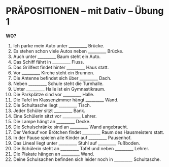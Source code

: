 # PRÄPOSITIONEN – mit Dativ – Übung 1  
**WO?**

1. Ich parke mein Auto unter _________ Brücke.  
2. Es stehen schon viele Autos neben _________ Brücke.  
3. Auch unter _________ Baum steht ein Auto.  
4. Das Schiff fährt in _________ Fluss.  
5. Das Grillfest findet hinter _________ Haus statt.  
6. Vor _________ Kirche steht ein Brunnen.  
7. Die Antenne befindet sich über _________ Dach.  
8. Neben _________ Schule steht die Turnhalle.  
9. Unter _________ Halle ist ein Gymnastikraum.  
10. Die Parkplätze sind vor _________ Halle.  
11. Die Tafel im Klassenzimmer hängt _________ Wand.  
12. Die Schultasche liegt _________ Tisch.  
13. Jeder Schüler sitzt _________ Bank.  
14. Eine Schülerin sitzt vor _________ Lehrer.  
15. Die Lampe hängt an _________ Decke.  
16. Die Schulschränke sind an _________ Wand angebracht.  
17. Der Verkauf von Brötchen findet _________ Raum des Hausmeisters statt.  
18. In der Pause spielen alle Kinder auf _________ Pausenhof.  
19. Das Lineal liegt unter _________ Stuhl auf _________ Fußboden.  
20. Die Schülerin steht an _________ Tafel und neben _________ Lehrer.  
21. Die Plakate hängen an _________ Wand.  
22. Deine Schulsachen befinden sich leider noch in _________ Schultasche.